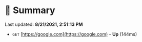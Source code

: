 # 📖 Summary
Last updated: **8/21/2021, 2:51:13 PM**

- `GET` [https://google.com](https://google.com) - **Up** (144ms)
